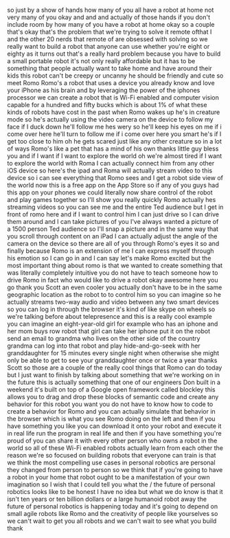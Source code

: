 
so just by a show of hands how many of
you all have a robot at home not very
many of you okay and and and actually of
those hands if you don&#39;t include room by
how many of you have a robot at home
okay so a couple that&#39;s okay that&#39;s the
problem that we&#39;re trying to solve it
remote ofthat I and the other 20 nerds
that remote of are obsessed with solving
so we really want to build a robot that
anyone can use whether you&#39;re eight or
eighty as it turns out that&#39;s a really
hard problem because you have to build a
small portable robot it&#39;s not only
really affordable but it has to be
something that people actually want to
take home and have around their kids
this robot can&#39;t be creepy or uncanny he
should be friendly and cute so meet Romo
Romo&#39;s a robot that uses a device you
already know and love your iPhone as his
brain and by leveraging the power of the
iphones processor we can create a robot
that is Wi-Fi enabled and computer
vision capable for a hundred and fifty
bucks which is about 1% of what these
kinds of robots have cost in the past
when Romo wakes up he&#39;s in creature mode
so he&#39;s actually using the video camera
on the device to follow my face if I
duck down he&#39;ll follow me hes wery so
he&#39;ll keep his eyes on me if i come over
here he&#39;ll turn to follow me if i come
over here you smart he&#39;s if I get too
close to him oh he gets scared just like
any other creature so in a lot of ways
Romo&#39;s like a pet that has a mind of his
own thanks little guy bless you and if I
want if I want to explore the world oh
we&#39;re almost tired if I want to explore
the world with Roma I can actually
connect him from any other iOS device so
here&#39;s the ipad and Roma will actually
stream video to this device so i can see
everything that Romo sees and I get a
robot side view of the world now this is
a free app on the App Store so if any of
you guys had this app on your phones we
could literally
now share control of the robot and play
games together so I&#39;ll show you really
quickly Romo actually hes streaming
videos so you can see me and the entire
Ted audience but I get in front of romo
here and if I want to control him I can
just drive so I can drive them around
and I can take pictures of you I&#39;ve
always wanted a picture of a 1500 person
Ted audience so I&#39;ll snap a picture and
in the same way that you scroll through
content on an iPad I can actually adjust
the angle of the camera on the device so
there are all of you through Romo&#39;s eyes
it so and finally because Romo is an
extension of me I can express myself
through his emotion so I can go in and I
can say let&#39;s make Romo excited but the
most important thing about romo is that
we wanted to create something that was
literally completely intuitive you do
not have to teach someone how to drive
Romo in fact who would like to drive a
robot okay awesome here you go thank you
Scott an even cooler you actually don&#39;t
have to be in the same geographic
location as the robot to to control him
so you can imagine so he actually
streams two-way audio and video between
any two smart devices so you can log in
through the browser it&#39;s kind of like
skype on wheels so we&#39;re talking before
about telepresence and this is a really
cool example you can imagine an
eight-year-old girl for example who has
an iphone and her mom buys row robot
that girl can take her iphone put it on
the robot send an email to grandma who
lives on the other side of the country
grandma can log into that robot and play
hide-and-go-seek with her granddaughter
for 15 minutes every single night when
otherwise she might only be able to get
to see your granddaughter once or twice
a year thanks Scott
so those are a couple of the really cool
things that Romo can do today but I just
want to finish by talking about
something that we&#39;re working on in the
future this is actually something that
one of our engineers Don built in a
weekend it&#39;s built on top of a Google
open framework called blockley this
allows you to drag and drop these blocks
of semantic code and create any behavior
for this robot you want you do not have
to know how to code to create a behavior
for Romo and you can actually simulate
that behavior in the browser which is
what you see Romo doing on the left and
then if you have something you like you
can download it onto your robot and
execute it in real life run the program
in real life and then if you have
something you&#39;re proud of you can share
it with every other person who owns a
robot in the world so all of these Wi-Fi
enabled robots actually learn from each
other the reason we&#39;re so focused on
building robots that everyone can train
is that we think the most compelling use
cases in personal robotics are personal
they changed from person to person so we
think that if you&#39;re going to have a
robot in your home that robot ought to
be a manifestation of your own
imagination so I wish that I could tell
you what the / the future of personal
robotics looks like to be honest I have
no idea but what we do know is that it
isn&#39;t ten years or ten billion dollars
or a large humanoid robot away the
future of personal robotics is happening
today and it&#39;s going to depend on small
agile robots like Romo and the
creativity of people like yourselves so
we can&#39;t wait to get you all robots and
we can&#39;t wait to see what you build
thank
